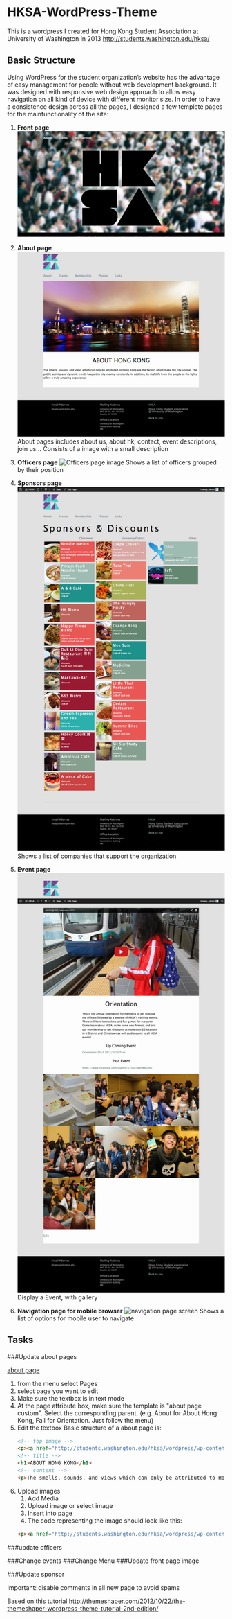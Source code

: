 # HKSA-WordPress-Theme
This is a wordpress I created for Hong Kong Student Association at University of Washington in 2013
http://students.washington.edu/hksa/
## Basic Structure
Using WordPress for the student organization’s website has the advantage of easy management for people without web development background. It was designed with responsive web design approach to allow easy navigation on all kind of device with different monitor size.
In order to have a consistence design across all the pages, I designed a few templete pages for the mainfunctionality of the site:

1.  **Front page**
    ![Front page image](screenshots/front_page.png?raw=true)

2.  **About page**
    ![About page image](screenshots/about_page.png?raw=true)
    About pages includes about us, about hk, contact, event descriptions, join us…
    Consists of a image with a small description

3.  **Officers page**
    ![Officers page image](screenshots/officer_dp_edit.png?raw=true)
    Shows a list of officers grouped by their position

4.  **Sponsors page**
    ![sponsors page](screenshots/sponsors_and_discount_view.png?raw=true)
    Shows a list of companies that support the organization

5.  **Event page**
    ![event page screen](screenshots/event_view.png?raw=true)
    Display a Event, with gallery

6.  **Navigation page for mobile browser**
    ![navigation page screen](screenshots/navigation_menu?raw=true)
    Shows a list of options for mobile user to navigate

## Tasks
###Update about pages

[about page](screenshots/page_edit.png)

1.  from the menu select Pages
2.  select page you want to edit
3.  Make sure the textbox is in text mode
4.  At the page attribute box, make sure the template is "about page custom". Select the corresponding parent. (e.g. About for About Hong Kong, Fall for Orientation. Just follow the menu)
5.  Edit the textbox
    Basic structure of a about page is:
    ```html
    <!-- top image -->
    <p><a href="http://students.washington.edu/hksa/wordpress/wp-content/uploads/2013/07/IMG_3181_color2s.jpg"><img src="http://students.washington.edu/hksa/wordpress/wp-content/uploads/2013/07/IMG_3181_color2s.jpg" alt="IMG_3181_color2s" width="1000" height="456" class="alignnone size-full wp-image-12" /></a></p>
    <!-- title -->
    <h1>ABOUT HONG KONG</h1>
    <!-- content -->
    <p>The smells, sounds, and views which can only be attributed to Hong Kong are the factors which make the city unique. The public activity and dynamic trends keeps this city moving constantly. In addition, its nightlife from the people to the lights offers a truly amazing experience.</p>
    ```
6.  Upload images
    1. Add Media
    2. Upload image or select image
    3. Insert into page
    4. The code representing the image should look like this:
    ```html
    <p><a href="http://students.washington.edu/hksa/wordpress/wp-content/uploads/2013/07/IMG_3181_color2s.jpg"><img src="http://students.washington.edu/hksa/wordpress/wp-content/uploads/2013/07/IMG_3181_color2s.jpg" alt="IMG_3181_color2s" width="1000" height="456" class="alignnone size-full wp-image-12" /></a></p>
    ```

###update officers

###Change events
###Change Menu
###Update front page image

###Update sponsor


Important:
disable comments in all new page to avoid spams

Based on this tutorial
http://themeshaper.com/2012/10/22/the-themeshaper-wordpress-theme-tutorial-2nd-edition/
